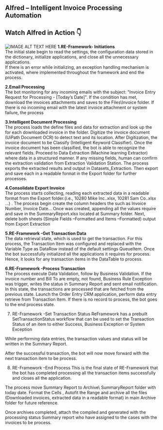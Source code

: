 ## Alfred – Intelligent Invoice Processing Automation
## Watch Alfred in Action 👇	
![IMAGE ALT TEXT HERE](https://github.com/bacdillon/RPA-UiPath/blob/main/Alfred%20%E2%80%93%20Intelligent%20Invoice%20Processing%20Automation/DU.gif)
**1.RE-Framework- Initiations** <br>
The initial state begin to read the settings, the configuration data stored in the dictionary, initialize applications, and close all the unnecessary applications.  
If there is an error while initializing, an exception handling mechanism is activated, where implemented throughout the framework and end the process.

**2.Email Processing**<br>
The bot monitoring for any incoming emails with the subject: "Invoice Entry Request for Processing - [Today’s Date]". If the condition has met, download the invoices attachments and saves to the Files\Invoice folder.
If there is no incoming email with the latest invoice attachment or system failure, the process 

**3.Intelligent Document Processing**<br>
The process loads the define files and data for extraction and look up the for each downloaded invoice in the folder. 
Digitize the invoice document (UiPath Document OCR) to detect text and its location. 
After Digitization, the invoice document to be Classify (Intelligent Keyword Classifier). Once the invoice document has been classified, the bot is able to recognize the relevant fields.
Proceed to Data Extraction (Machine learning Extractor) where data in a structured manner. If any missing fields, human can confirm the extraction validation from Extraction Validation Station.
The process exports the extracted results and output in Datasets_Extraction. Then export and save each in a readable format in the Export folder for further processes. 

**4.Consolidate Export Invoice**<br>
The process starts collecting, reading each extracted data in a readable format from the Export folder.(i.e., 10280 Mike Inc..xlsx, 10281 Sam Co..xlsx …) .
The process begin create the column headers the such as Invoice Number, Invoice Date… Once was created, appending all the values require and save in the SummaryReport.xlsx located at Summary folder.
Next, delete both sheets (Simple Fields –Formatted and Items –Formatted) output from Export Extraction 

**5.RE-Framework -Get Transaction Data**<br>
The data retrieval state, which is used to get the transaction. 
For this process, the Transaction Item was configured and replaced with the Variable Type as DataRow instead of the default settings QueueItem.
Once the bot successfully initialized all the applications it requires for process. Hence, it looks for any transaction items in the DataTable to process.

**6.RE-Framework -Process Transaction**<br>
The process execute Data Validation, follow by Business Validation. 
If the invoice number and Bill To are empty, not found, Business Rule Exception was trigger, writes the status in Summary Report and sent email notification.
In this state, the transactions are processed that are fetched from the previous state. 
Launch the Order Entry CRM application, perform data entry retrieve from Transaction Item. 
If there is no record  to process, the bot goes to the end process state.

7. RE-Framework -Set Transaction Status
ReFramework has a prebuilt SetTransactionStatus workflow that can be used to set the Transaction Status of an item to either Success, Business Exception or System Exception

While performing data entries, the transaction values and status will be written in the Summary Report. 

After the successful transaction, the bot will now move forward with the next transaction item to be process.

8. RE-Framework –End Process
This is the final state of RE-Framework that the bot has completed processing all the transaction items successfully and closes all the application.

The process move Summary Report to Archive\ SummaryReport folder with today date. Format the Cells , Autofit the Range and archive all the files (Downloaded invoices, extracted data in a readable format) in main Archive folder for future reference.

Once archives completed, attach the compiled and generated with the processing status Summary report who have assigned to the cases with the invoices to be process.






